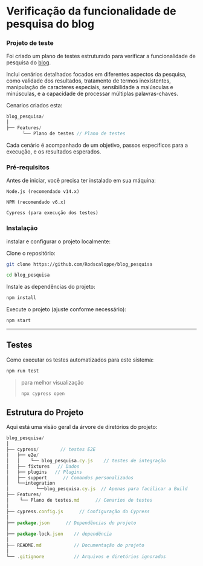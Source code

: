 # Verificação da funcionalidade de pesquisa do blog

### Projeto de teste

Foi criado um plano de testes estruturado para verificar a funcionalidade de pesquisa do [blog](https://blogdoagi.com.br/).

Inclui cenários detalhados focados em diferentes aspectos da pesquisa, como validade dos resultados, tratamento de termos inexistentes, manipulação de caracteres especiais, sensibilidade a maiúsculas e minúsculas, e a capacidade de processar múltiplas palavras-chaves.

Cenarios criados esta:

```jsx
blog_pesquisa/
│
├── Features/
      └── Plano de testes // Plano de testes
```

Cada cenário é acompanhado de um objetivo, passos específicos para a execução, e os resultados esperados.

### Pré-requisitos

Antes de iniciar, você precisa ter instalado em sua máquina:

`Node.js (recomendado v14.x)`

`NPM (recomendado v6.x)`

`Cypress (para execução dos testes)`

### Instalação

instalar e configurar o projeto localmente:

Clone o repositório:

```sh
git clone https://github.com/Rodscaloppe/blog_pesquisa
```

```sh
cd blog_pesquisa
```

Instale as dependências do projeto:

```sh
npm install
```

Execute o projeto (ajuste conforme necessário):

```sh
npm start
```

---

## **Testes**

Como executar os testes automatizados para este sistema:

```sh
npm run test
```

> para melhor visualização
>
> ```sh
> npx cypress open
> ```

## **Estrutura do Projeto**

Aqui está uma visão geral da árvore de diretórios do projeto:

```jsx
blog_pesquisa/
│
├── cypress/        // testes E2E
│   ├── e2e/
│   │    └── blog_pesquisa.cy.js    // testes de integração
│   ├── fixtures   // Dados
│   ├── plugins   // Plugins
│   ├── support      // Comandos personalizados
│   └──integration
│          └──blog_pesquisa.cy.js  // Apenas para facilicar a Build
├── Features/
│    └── Plano de testes.md      // Cenarios de testes
│
├── cypress.config.js      // Configuração do Cypress
│
├── package.json      // Dependências do projeto
│
├── package-lock.json    // dependência
│
├── README.md            // Documentação do projeto
│
└── .gitignore           // Arquivos e diretórios ignorados

```
